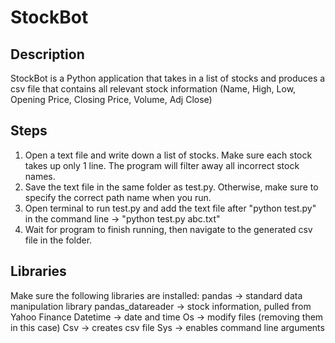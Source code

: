 # StockBot

## Description
StockBot is a Python application that takes in a list of stocks and produces a csv file that contains all relevant stock information (Name, High, Low, Opening Price, Closing Price, Volume, Adj Close)

## Steps
1. Open a text file and write down a list of stocks. Make sure each stock takes up only 1 line. The program will filter away all incorrect stock names.
2. Save the text file in the same folder as test.py. Otherwise, make sure to specify the correct path name when you run.
3. Open terminal to run test.py and add the text file after "python test.py" in the command line -> "python test.py abc.txt" 
4. Wait for program to finish running, then navigate to the generated csv file in the folder. 

## Libraries
Make sure the following libraries are installed:
pandas -> standard data manipulation library
pandas_datareader -> stock information, pulled from Yahoo Finance
Datetime -> date and time
Os -> modify files (removing them in this case)
Csv -> creates csv file
Sys -> enables command line arguments

